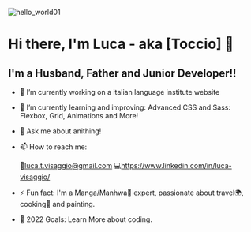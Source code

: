 ![hello_world01](https://user-images.githubusercontent.com/103050056/192831812-7ed54e98-493d-4037-b7db-01338e540af1.jpg)



# Hi there, I'm Luca - aka [Toccio] 👋


## I'm a Husband, Father and Junior Developer!!

- 🔭 I’m currently working on a italian language institute website

- 🌱 I’m currently learning and improving: Advanced CSS and Sass: Flexbox, Grid, Animations and More!

- 💬 Ask me about anithing!

- 📫 How to reach me:

  📧luca.t.visaggio@gmail.com
  💻https://www.linkedin.com/in/luca-visaggio/
- ⚡ Fun fact: I'm a Manga/Manhwa🗾 expert, passionate about travel🌍, cooking🍕 and painting.
- 🥅 2022 Goals: Learn More about coding.
